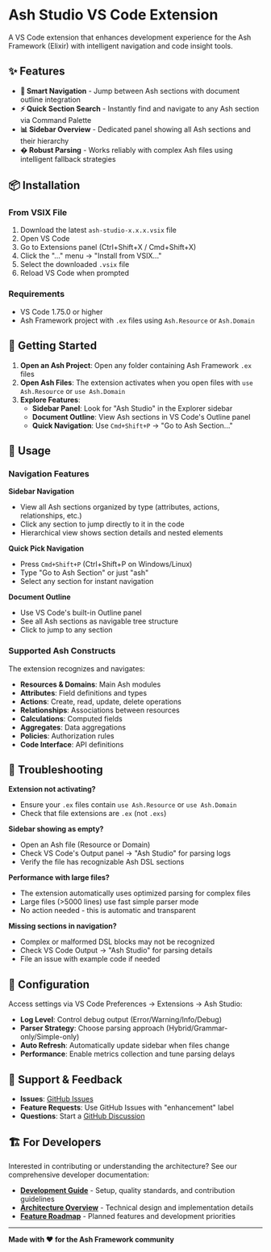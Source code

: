 # Ash Studio VS Code Extension

A VS Code extension that enhances development experience for the Ash Framework (Elixir) with
intelligent navigation and code insight tools.

## ✨ Features

- **🧭 Smart Navigation** - Jump between Ash sections with document outline integration
- **⚡ Quick Section Search** - Instantly find and navigate to any Ash section via Command Palette
- **📊 Sidebar Overview** - Dedicated panel showing all Ash sections and their hierarchy
- **�️ Robust Parsing** - Works reliably with complex Ash files using intelligent fallback
  strategies

## 📦 Installation

### From VSIX File

1. Download the latest `ash-studio-x.x.x.vsix` file
2. Open VS Code
3. Go to Extensions panel (Ctrl+Shift+X / Cmd+Shift+X)
4. Click the "..." menu → "Install from VSIX..."
5. Select the downloaded `.vsix` file
6. Reload VS Code when prompted

### Requirements

- VS Code 1.75.0 or higher
- Ash Framework project with `.ex` files using `Ash.Resource` or `Ash.Domain`

## 🚀 Getting Started

1. **Open an Ash Project**: Open any folder containing Ash Framework `.ex` files
2. **Open Ash Files**: The extension activates when you open files with `use Ash.Resource` or
   `use Ash.Domain`
3. **Explore Features**:
   - **Sidebar Panel**: Look for "Ash Studio" in the Explorer sidebar
   - **Document Outline**: View Ash sections in VS Code's Outline panel
   - **Quick Navigation**: Use `Cmd+Shift+P` → "Go to Ash Section..."

## 🎯 Usage

### Navigation Features

**Sidebar Navigation**

- View all Ash sections organized by type (attributes, actions, relationships, etc.)
- Click any section to jump directly to it in the code
- Hierarchical view shows section details and nested elements

**Quick Pick Navigation**

- Press `Cmd+Shift+P` (Ctrl+Shift+P on Windows/Linux)
- Type "Go to Ash Section" or just "ash"
- Select any section for instant navigation

**Document Outline**

- Use VS Code's built-in Outline panel
- See all Ash sections as navigable tree structure
- Click to jump to any section

### Supported Ash Constructs

The extension recognizes and navigates:

- **Resources & Domains**: Main Ash modules
- **Attributes**: Field definitions and types
- **Actions**: Create, read, update, delete operations
- **Relationships**: Associations between resources
- **Calculations**: Computed fields
- **Aggregates**: Data aggregations
- **Policies**: Authorization rules
- **Code Interface**: API definitions

## 🐛 Troubleshooting

**Extension not activating?**

- Ensure your `.ex` files contain `use Ash.Resource` or `use Ash.Domain`
- Check that file extensions are `.ex` (not `.exs`)

**Sidebar showing as empty?**

- Open an Ash file (Resource or Domain)
- Check VS Code's Output panel → "Ash Studio" for parsing logs
- Verify the file has recognizable Ash DSL sections

**Performance with large files?**

- The extension automatically uses optimized parsing for complex files
- Large files (>5000 lines) use fast simple parser mode
- No action needed - this is automatic and transparent

**Missing sections in navigation?**

- Complex or malformed DSL blocks may not be recognized
- Check VS Code Output → "Ash Studio" for parsing details
- File an issue with example code if needed

## 🔧 Configuration

Access settings via VS Code Preferences → Extensions → Ash Studio:

- **Log Level**: Control debug output (Error/Warning/Info/Debug)
- **Parser Strategy**: Choose parsing approach (Hybrid/Grammar-only/Simple-only)
- **Auto Refresh**: Automatically update sidebar when files change
- **Performance**: Enable metrics collection and tune parsing delays

## 💬 Support & Feedback

- **Issues**: [GitHub Issues](https://github.com/ketupia/ash-studio-vscode-extension/issues)
- **Feature Requests**: Use GitHub Issues with "enhancement" label
- **Questions**: Start a
  [GitHub Discussion](https://github.com/ketupia/ash-studio-vscode-extension/discussions)

## 🏗️ For Developers

Interested in contributing or understanding the architecture? See our comprehensive developer
documentation:

- **[Development Guide](docs/DEVELOPMENT_GUIDE.md)** - Setup, quality standards, and contribution
  guidelines
- **[Architecture Overview](docs/ARCHITECTURE.md)** - Technical design and implementation details
- **[Feature Roadmap](docs/feature-plan.md)** - Planned features and development priorities

---

**Made with ❤️ for the Ash Framework community**
